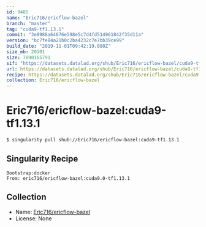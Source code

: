 ```yaml
---
id: 9485
name: "Eric716/ericflow-bazel"
branch: "master"
tag: "cuda9-tf1.13.1"
commit: "3e8988a64676e598e5c7d4fd514961842f35d11a"
version: "bc7fe84a21b0c2ba4232c7e7bb39ce99"
build_date: "2019-11-01T09:42:19.080Z"
size_mb: 20101
size: 7890165791
sif: "https://datasets.datalad.org/shub/Eric716/ericflow-bazel/cuda9-tf1.13.1/2019-11-01-3e8988a6-bc7fe84a/bc7fe84a21b0c2ba4232c7e7bb39ce99.simg"
url: https://datasets.datalad.org/shub/Eric716/ericflow-bazel/cuda9-tf1.13.1/2019-11-01-3e8988a6-bc7fe84a/
recipe: https://datasets.datalad.org/shub/Eric716/ericflow-bazel/cuda9-tf1.13.1/2019-11-01-3e8988a6-bc7fe84a/Singularity
collection: Eric716/ericflow-bazel
---
```


# Eric716/ericflow-bazel:cuda9-tf1.13.1

```bash
$ singularity pull shub://Eric716/ericflow-bazel:cuda9-tf1.13.1
```

## Singularity Recipe

```singularity
Bootstrap:docker  
From: eric716/ericflow-bazel:cuda9.0-tf1.13.1
```

## Collection

 - Name: [Eric716/ericflow-bazel](https://github.com/Eric716/ericflow-bazel)
 - License: None

